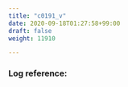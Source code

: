 ```yaml
---
title: "c0191_v"
date: 2020-09-18T01:27:58+99:00
draft: false
weight: 11910

---
```


### Log reference: <no value>

```
